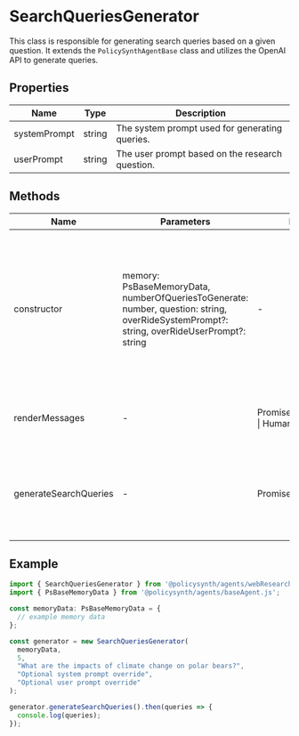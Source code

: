 # SearchQueriesGenerator

This class is responsible for generating search queries based on a given question. It extends the `PolicySynthAgentBase` class and utilizes the OpenAI API to generate queries.

## Properties

| Name          | Type   | Description               |
|---------------|--------|---------------------------|
| systemPrompt  | string | The system prompt used for generating queries. |
| userPrompt    | string | The user prompt based on the research question. |

## Methods

| Name                 | Parameters        | Return Type       | Description                 |
|----------------------|-------------------|-------------------|-----------------------------|
| constructor          | memory: PsBaseMemoryData, numberOfQueriesToGenerate: number, question: string, overRideSystemPrompt?: string, overRideUserPrompt?: string | - | Initializes the generator with memory, number of queries to generate, question, and optional overrides for prompts. |
| renderMessages       | -                 | Promise<SystemMessage[] \| HumanMessage[]> | Prepares the system and user prompts as messages. |
| generateSearchQueries| -                 | Promise<string[]> | Generates search queries using the configured OpenAI model and prompts. |

## Example

```typescript
import { SearchQueriesGenerator } from '@policysynth/agents/webResearch/searchQueriesGenerator.js';
import { PsBaseMemoryData } from '@policysynth/agents/baseAgent.js';

const memoryData: PsBaseMemoryData = {
  // example memory data
};

const generator = new SearchQueriesGenerator(
  memoryData,
  5,
  "What are the impacts of climate change on polar bears?",
  "Optional system prompt override",
  "Optional user prompt override"
);

generator.generateSearchQueries().then(queries => {
  console.log(queries);
});
```